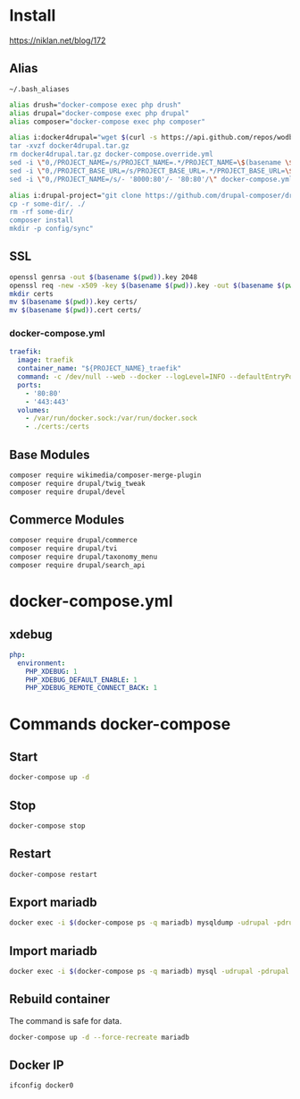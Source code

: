 # Install
https://niklan.net/blog/172

## Alias

~~~
~/.bash_aliases
~~~

~~~ sh
alias drush="docker-compose exec php drush"
alias drupal="docker-compose exec php drupal"
alias composer="docker-compose exec php composer"

alias i:docker4drupal="wget $(curl -s https://api.github.com/repos/wodby/docker4drupal/releases/latest | grep browser_download_url | cut -d '"' -f 4)
tar -xvzf docker4drupal.tar.gz
rm docker4drupal.tar.gz docker-compose.override.yml
sed -i \"0,/PROJECT_NAME=/s/PROJECT_NAME=.*/PROJECT_NAME=\$(basename \$(pwd))/\" .env
sed -i \"0,/PROJECT_BASE_URL=/s/PROJECT_BASE_URL=.*/PROJECT_BASE_URL=\$(basename \$(pwd))/\" .env
sed -i \"0,/PROJECT_NAME=/s/- '8000:80'/- '80:80'/\" docker-compose.yml"

alias i:drupal-project="git clone https://github.com/drupal-composer/drupal-project.git some-dir
cp -r some-dir/. ./
rm -rf some-dir/
composer install
mkdir -p config/sync"
~~~

## SSL
``` sh
openssl genrsa -out $(basename $(pwd)).key 2048
openssl req -new -x509 -key $(basename $(pwd)).key -out $(basename $(pwd)).cert -days 3650 -subj /CN=$(basename $(pwd))
mkdir certs
mv $(basename $(pwd)).key certs/
mv $(basename $(pwd)).cert certs/
```

### docker-compose.yml
``` yml
traefik:
  image: traefik
  container_name: "${PROJECT_NAME}_traefik"
  command: -c /dev/null --web --docker --logLevel=INFO --defaultEntryPoints='https' --entryPoints="Name:https Address::443 TLS:/certs/${PROJECT_BASE_URL}.cert,/certs/${PROJECT_BASE_URL}.key" --entryPoints="Name:http Address::80"
  ports:
    - '80:80'
    - '443:443'
  volumes:
    - /var/run/docker.sock:/var/run/docker.sock
    - ./certs:/certs
```

## Base Modules

~~~ sh
composer require wikimedia/composer-merge-plugin
composer require drupal/twig_tweak
composer require drupal/devel
~~~

## Commerce Modules

~~~ sh
composer require drupal/commerce
composer require drupal/tvi
composer require drupal/taxonomy_menu
composer require drupal/search_api
~~~

# docker-compose.yml

## xdebug

~~~ yml
php:
  environment:
    PHP_XDEBUG: 1
    PHP_XDEBUG_DEFAULT_ENABLE: 1
    PHP_XDEBUG_REMOTE_CONNECT_BACK: 1
~~~

# Commands docker-compose

## Start

~~~ sh
docker-compose up -d
~~~

## Stop

~~~ sh
docker-compose stop
~~~

## Restart

~~~ sh
docker-compose restart
~~~

## Export mariadb

~~~ sh
docker exec -i $(docker-compose ps -q mariadb) mysqldump -udrupal -pdrupal drupal > dump.sql
~~~

## Import mariadb

~~~ sh
docker exec -i $(docker-compose ps -q mariadb) mysql -udrupal -pdrupal drupal < dump.sql
~~~

## Rebuild container

The command is safe for data.

~~~ sh
docker-compose up -d --force-recreate mariadb
~~~

## Docker IP

~~~ sh
ifconfig docker0
~~~
